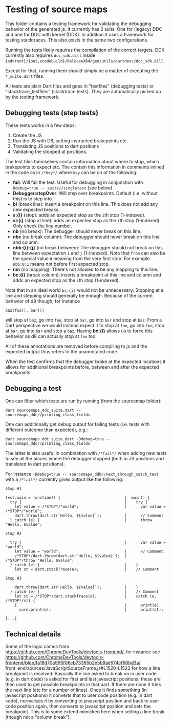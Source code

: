 # Testing of source maps

This folder contains a testing framework for validating the debugging behavior of the generated js.
It currently has 2 suits: One for (legacy) DDC and one for DDC with kernel (DDK).
In addition it uses a framework for testing stacktraces. This also exists in the same two
configurations.

Running the tests likely requires the compilation of the correct targets. DDK currently also
requires `ddc_sdk.dill` inside
`{sdkroot}/{out,xcodebuild}/ReleaseX64/gen/utils/dartdevc/ddc_sdk.dill`.

Except for that, running them should simply be a matter of executing the `*_suite.dart` files.

All tests are plain Dart files and goes in "testfiles" (debugging tests) or "stacktrace_testfiles"
(stacktrace tests). They are automatically picked up by the testing framework.

## Debugging tests (step tests)

These tests works in a few steps:
1) Create the JS
2) Run the JS with D8, setting instructed brakepoints etc.
3) Translating JS positions to dart positions
4) Validating the stopped at positions.

The test files themselves contain information about where to stop, which brakepoints to expect etc.
The contain this information in comments inlined in the code as in `/*key*/` where `key` can be on
of the following:

* **fail**: Will fail the test. Useful for debugging in conjunction with
`-Ddebug=true -- suite//singletest` (see below).
* **Debugger:stepOver**: Will step over breakpoints. Default (i.e. without this) is to step into.
* **bl** (break line): insert a breakpoint on this line. This does not add any new expected breaks.
* **s:{i}** (stop): adds an expected stop as the `i`th stop (1-indexed).
* **sl:{i}** (stop at line): adds an expected stop as the `i`th stop (1-indexed). Only check the
line number.
* **nb** (no break): The debugger should never break on this line.
* **nbc** (no break column): The debugger should never break on this line and column.
* **nbb:{i}:{j}** (no break between): The debugger should not break on this line between expectation
`i` and `j` (1-indexed). Note that `from` can also be the special value `0` meaning from the very
first stop. For example `nbb:0:1` means not before first expected stop.
* **nm** (no mapping): There's not allowed to be any mapping to this line.
* **bc:{i}** (break column): inserts a breakpoint at this line and column and adds an expected stop
as the `i`th stop (1-indexed).

Note that in an ideal world `bc:{i}` would not be unnecessary: Stopping at a line and stepping
should generally be enough. Because of the current behavior of d8 though, for instance
```
baz(foo(), bar())
```
will stop at `baz`, go into `foo`, stop at `bar`, go into `bar` and stop at `baz`.
From a Dart perspective we would instead expect it to stop at `foo`, go into `foo`, stop at `bar`,
go into `bar` and stop a `baz`.
Having **bc:{i}** allows us to force this behavior as d8 can actually stop at `foo` too.

All of these annotations are removed before compiling to js and the expected output thus refers to
the unannotated code.

When the test confirms that the debugger broke at the expected locations it allows for additional
breakpoints before, between and after the expected breakpoints.

## Debugging a test

One can filter which tests are run by running (from the sourcemap folder):
```
dart sourcemaps_ddc_suite.dart -- sourcemaps_ddc//printing_class_fields
```

One can additionally get debug output for failing tests (i.e. tests with different outcome than
expected), e.g.:
```
dart sourcemaps_ddc_suite.dart -Ddebug=true -- sourcemaps_ddc//printing_class_fields
```

The latter is also useful in combination with `/*fail*/` when adding new tests to see all the places
where the debugger stopped (both in JS positions and translated to dart positions).

For instance `-Ddebug=true -- sourcemaps_ddk//next_through_catch_test` with a `/*fail*/`
currently gives output like the following:

```
Stop #1

test.main = function() {                            |  main() {
  try {                                             |    try {
    let value = /*STOP*/"world";                    |      var value = /*STOP*/"world";
    dart.throw(dart.str`Hello, ${value}`);          |      // Comment
  } catch (e) {                                     |      throw "Hello, $value";

Stop #2

  try {                                             |      var value = "world";
    let value = "world";                            |      // Comment
    /*STOP*/dart.throw(dart.str`Hello, ${value}`);  |      /*STOP*/throw "Hello, $value";
  } catch (e) {                                     |    }
    let st = dart.stackTrace(e);                    |    // Comment

Stop #3

    dart.throw(dart.str`Hello, ${value}`);          |    }
  } catch (e) {                                     |    // Comment
    let st = /*STOP*/dart.stackTrace(e);            |    catch (e, /*STOP*/st) {
    {                                               |      print(e);
      core.print(e);                                |      print(st);

[...]
```

## Technical details

Some of the logic comes from https://github.com/ChromeDevTools/devtools-frontend/, for instance see
https://github.com/ChromeDevTools/devtools-frontend/blob/fa18d70a995f06cb73365b2e5b8ae974cf60bd3a/
front_end/sources/JavaScriptSourceFrame.js#L1520-L1523
for how a line breakpoint is resolved:
Basically the line asked to break on in user code (e.g. in dart code) is asked for first and last
javascript positions; these are then used to get possible breakpoints in that part. If there are
none it tries the next line (etc for a number of lines). Once it finds something (in javascript
positions) it converts that to user code position (e.g. in dart code), normalizes it by converting
to javascript position and back to user code position again, then converts to javascript position
and sets the breakpoint.
This is to some extend mimicked here when setting a line break (though not a "column break").
